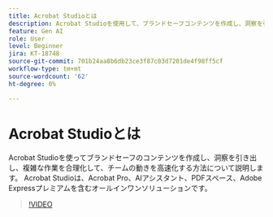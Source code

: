 ```yaml
---
title: Acrobat Studioとは
description: Acrobat Studioを使用して、ブランドセーフコンテンツを作成し、洞察を引き出し、複雑な作業を効率化する方法について説明します
feature: Gen AI
role: User
level: Beginner
jira: KT-18748
source-git-commit: 701b24aa8b6db23ce3f87c03d7201de4f98ff5cf
workflow-type: tm+mt
source-wordcount: '62'
ht-degree: 0%

---
```


# Acrobat Studioとは

Acrobat Studioを使ってブランドセーフのコンテンツを作成し、洞察を引き出し、複雑な作業を合理化して、チームの動きを高速化する方法について説明します。 Acrobat Studioは、Acrobat Pro、AIアシスタント、PDFスペース、Adobe Expressプレミアムを含むオールインワンソリューションです。

>[!VIDEO](https://video.tv.adobe.com/v/3475057?quality=12&learn=on&hidetitle=true&captions=jpn)
